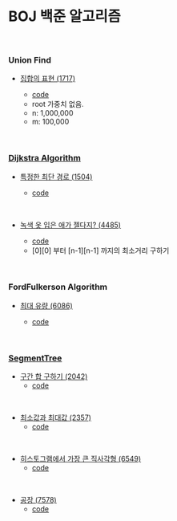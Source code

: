 # BOJ 백준 알고리즘

&nbsp;

### Union Find
- [집합의 표현 (1717)](https://www.acmicpc.net/problem/1717)
  - [code](./_1717.java)
  - root 가중치 없음.
  - n: 1,000,000  
  - m: 100,000


  &nbsp;
  &nbsp;

### [Dijkstra Algorithm](https://m.blog.naver.com/PostView.nhn?blogId=ndb796&logNo=221234424646&referrerCode=0&searchKeyword=%EB%8B%A4%EC%9D%B5%EC%8A%A4%ED%8A%B8%EB%9D%BC)

- [특정한 최단 경로 (1504)](https://www.acmicpc.net/problem/1504)
  - [code](./_1504Dijkstra.java)

  &nbsp;

- [녹색 옷 입은 애가 젤다지? (4485)](https://www.acmicpc.net/problem/4485)
  - [code](./_4485Dijkstra.java)
  - [0][0] 부터 [n-1][n-1] 까지의 최소거리 구하기

&nbsp;
&nbsp;

### FordFulkerson Algorithm

- [최대 유량 (6086)](https://www.acmicpc.net/problem/6086)
  - [code](./NetworkFlow/_6086FordFulkerson.java)


  &nbsp;
  &nbsp;

### [SegmentTree](https://m.blog.naver.com/ndb796/221282210534)

- [구간 합 구하기 (2042)](https://www.acmicpc.net/problem/2042)
  - [code](./SegmentTree/_2042.java)

&nbsp;

- [최소값과 최대값 (2357)](https://www.acmicpc.net/problem/2357)
  - [code](./SegmentTree/_2357.java)

&nbsp;

- [히스토그램에서 가장 큰 직사각형 (6549)](https://www.acmicpc.net/problem/6549)
  - [code](./SegmentTree/_6549.java)

&nbsp;

- [공장 (7578)](https://www.acmicpc.net/problem/7578)
  - [code](./SegmentTree/_7578.java)
